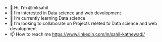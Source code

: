- 👋 Hi, I’m @mksahil
- 👀 I’m interested in Data science and web devolopment
- 🌱 I’m currently learning Data science
- 💞️ I’m looking to collaborate on Projects releted to Data science and web devolopment
- 📫 How to reach me https://www.linkedin.com/in/sahil-kathewadi/

<!---
mksahil/mksahil is a ✨ special ✨ repository because its `README.md` (this file) appears on your GitHub profile.
You can click the Preview link to take a look at your changes.
--->

